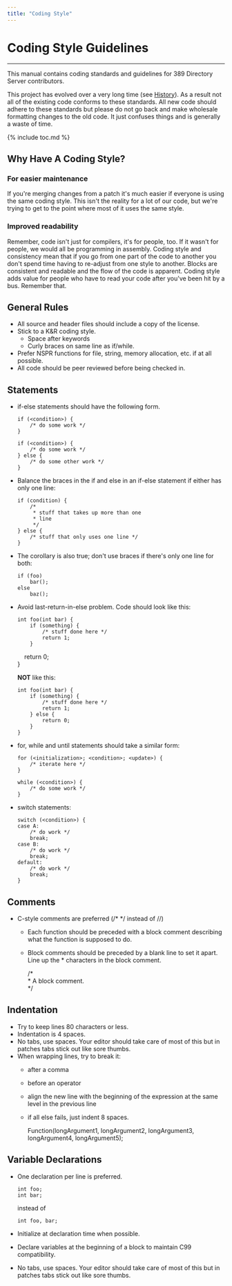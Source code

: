 ```yaml
---
title: "Coding Style"
---
```


# Coding Style Guidelines
-------------------------

This manual contains coding standards and guidelines for 389 Directory Server contributors.

This project has evolved over a very long time (see [History](../FAQ/history.html)). As a result not all of the existing code conforms to these standards. All new code should adhere to these standards but please do not go back and make wholesale formatting changes to the old code. It just confuses things and is generally a waste of time.

{% include toc.md %}

Why Have A Coding Style?
------------------------

### For easier maintenance

If you're merging changes from a patch it's much easier if everyone is using the same coding style. This isn't the reality for a lot of our code, but we're trying to get to the point where most of it uses the same style.

### Improved readability

Remember, code isn't just for compilers, it's for people, too. If it wasn't for people, we would all be programming in assembly. Coding style and consistency mean that if you go from one part of the code to another you don't spend time having to re-adjust from one style to another. Blocks are consistent and readable and the flow of the code is apparent. Coding style adds value for people who have to read your code after you've been hit by a bus. Remember that.

General Rules
-------------

-   All source and header files should include a copy of the license.
-   Stick to a K&R coding style.
    -   Space after keywords
    -   Curly braces on same line as if/while.
-   Prefer NSPR functions for file, string, memory allocation, etc. if at all possible.
-   All code should be peer reviewed before being checked in.

Statements
----------

-   if-else statements should have the following form.

        if (<condition>) {     
            /* do some work */     
        }     

        if (<condition>) {     
            /* do some work */     
        } else {     
            /* do some other work */     
        }

-   Balance the braces in the if and else in an if-else statement if either has only one line:

        if (condition) {     
            /*     
             * stuff that takes up more than one     
             * line     
             */     
        } else {     
            /* stuff that only uses one line */     
        }     

-   The corollary is also true; don't use braces if there's only one line for both:

        if (foo)     
            bar();     
        else     
            baz();     

-   Avoid last-return-in-else problem. Code should look like this:

        int foo(int bar) {     
            if (something) {     
                /* stuff done here */     
                return 1;            
            }     
        
            return 0;     
        }     

    **NOT** like this:

        int foo(int bar) {     
            if (something) {     
                /* stuff done here */     
                return 1;                 
            } else {     
                return 0;     
            }     
        }     

-   for, while and until statements should take a similar form:

        for (<initialization>; <condition>; <update>) {     
            /* iterate here */     
        }     

        while (<condition>) {     
            /* do some work */     
        }     

-   switch statements:

        switch (<condition>) {     
        case A:     
            /* do work */     
            break;     
        case B:     
            /* do work */     
            break;     
        default:     
            /* do work */     
            break;     
        }     

Comments
--------

-   C-style comments are preferred (/\* \*/ instead of //)
    -   Each function should be preceded with a block comment describing what the function is supposed to do.
    -   Block comments should be preceded by a blank line to set it apart. Line up the \* characters in the block comment.

        /*     
         * A block comment.     
         */     

Indentation
-----------

-   Try to keep lines 80 characters or less.
-   Indentation is 4 spaces.
-   No tabs, use spaces. Your editor should take care of most of this but in patches tabs stick out like sore thumbs.
-   When wrapping lines, try to break it:
    -   after a comma
    -   before an operator
    -   align the new line with the beginning of the expression at the same level in the previous line
    -   if all else fails, just indent 8 spaces.

        Function(longArgument1, longArgument2, longArgument3,      
                 longArgument4, longArgument5);     

Variable Declarations
---------------------

-   One declaration per line is preferred.

        int foo;     
        int bar;     

    instead of

        int foo, bar;     

-   Initialize at declaration time when possible.
-   Declare variables at the beginning of a block to maintain C99 compatibility.

-   No tabs, use spaces. Your editor should take care of most of this but in patches tabs stick out like sore thumbs.

